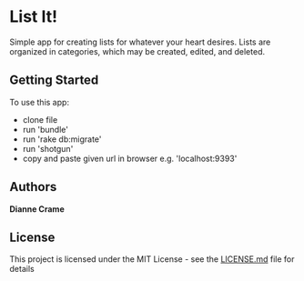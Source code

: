 
# List It!

Simple app for creating lists for whatever your heart desires. Lists are organized in categories, which may be created, edited, and deleted. 

## Getting Started

To use this app:

* clone file
* run 'bundle'
* run 'rake db:migrate'
* run 'shotgun'
* copy and paste given url in browser e.g. 'localhost:9393'


## Authors

**Dianne Crame** 


## License

This project is licensed under the MIT License - see the [LICENSE.md](LICENSE.md) file for details
